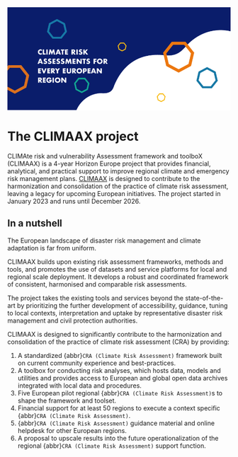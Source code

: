 <img alt="CLIMAAX" src="../images/top/climaax_project.png" class="page-main-photo">

# The CLIMAAX project

CLIMAte risk and vulnerability Assessment framework and toolboX (CLIMAAX) is a 4-year Horizon Europe project that provides financial, analytical, and practical support to improve regional climate and emergency risk management plans.
[CLIMAAX](https://www.climaax.eu/) is designed to contribute to the harmonization and consolidation of the practice of climate risk assessment, leaving a legacy for upcoming European initiatives.
The project started in January 2023 and runs until December 2026.


## In a nutshell

The European landscape of disaster risk management and climate adaptation is far from uniform.

CLIMAAX builds upon existing risk assessment frameworks, methods and tools, and promotes the use of datasets and service platforms for local and regional scale deployment. It develops a robust and coordinated framework of consistent, harmonised and comparable risk assessments.

The project takes the existing tools and services beyond the state-of-the-art by prioritizing the further development of accessibility, guidance, tuning to local contexts, interpretation and uptake by representative disaster risk management and civil protection authorities.

CLIMAAX is designed to significantly contribute to the harmonization and consolidation of the practice of climate risk assessment (CRA) by providing:

1. A standardized {abbr}`CRA (Climate Risk Assessment)` framework built on current community experience and best-practices.
2. A toolbox for conducting risk analyses, which hosts data, models and utilities and provides access to European and global open data archives integrated with local data and procedures.
3. Five European pilot regional {abbr}`CRA (Climate Risk Assessment)`s to shape the framework and toolset.
4. Financial support for at least 50 regions to execute a context specific {abbr}`CRA (Climate Risk Assessment)`.
5. {abbr}`CRA (Climate Risk Assessment)` guidance material and online helpdesk for other European regions.
6. A proposal to upscale results into the future operationalization of the regional {abbr}`CRA (Climate Risk Assessment)` support function.
